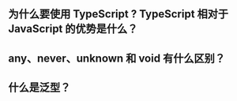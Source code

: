 ## 为什么要使用 TypeScript ? TypeScript 相对于 JavaScript 的优势是什么？

## any、never、unknown 和 void 有什么区别？

## 什么是泛型？

